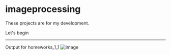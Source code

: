 # imageprocessing

These projects are for my development.

Let's begin

------------
Output for homeworks_1_1
![image](https://user-images.githubusercontent.com/70072431/155325120-9b24521e-638f-49b4-8199-4a1ff2e75d37.png)
